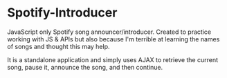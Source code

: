 # Spotify-Introducer
JavaScript only Spotify song announcer/introducer. Created to practice working with JS & APIs but also because I'm terrible at learning the names of songs and thought this may help.

It is a standalone application and simply uses AJAX to retrieve the current song, pause it, announce the song, and then continue.
